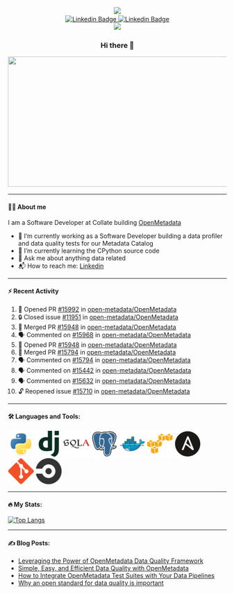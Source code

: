 <div id="header" align="center">
  <img src="https://media.giphy.com/media/5eLDrEaRGHegx2FeF2/giphy.gif" width="100"/>
</div>
<div id="badges" align="center">
  <a href="https://www.linkedin.com/in/teddycrepineau/">
    <img src="https://shields.io/badge/Linkedin-blue?logo=linkedin&logoColor=white&style=for-the-badge" alt="Linkedin Badge"/>
  </a>
  <a href="https://medium.com/@teddycrpineau">
    <img src="https://shields.io/badge/Medium-black?logo=medium&logoColor=white&style=for-the-badge" alt="Linkedin Badge"/>
  </a>
</div>
<div align="center">
  <img src="https://komarev.com/ghpvc/?username=TeddyCr&color=blue&style=flat-square" />
</div>

<h3 align="center">
Hi there 👋
</h3>
<div align="center">
  <img src="https://media.giphy.com/media/L8K62iTDkzGX6/giphy.gif" width="600" height="300"/>
</div>

---

#### :technologist: About me
I am a Software Developer at Collate building <a href="https://open-metadata.org"/>OpenMetadata</a>
- 🔭 I’m currently working as a Software Developer building a data profiler and data quality tests for our Metadata Catalog
- 🐍 I’m currently learning the CPython source code
- 💬 Ask me about anything data related
- 📬 How to reach me: [Linkedin](https://shields.io/badge/Linkedin-blue?logo=linkedin&logoColor=white&style=for-the-badge)

---

#### ⚡️ Recent Activity
<!--START_SECTION:activity-->
1. 💪 Opened PR [#15992](https://github.com/open-metadata/OpenMetadata/pull/15992) in [open-metadata/OpenMetadata](https://github.com/open-metadata/OpenMetadata)
2. 🔒 Closed issue [#11951](https://github.com/open-metadata/OpenMetadata/issues/11951) in [open-metadata/OpenMetadata](https://github.com/open-metadata/OpenMetadata)
3. 🎉 Merged PR [#15948](https://github.com/open-metadata/OpenMetadata/pull/15948) in [open-metadata/OpenMetadata](https://github.com/open-metadata/OpenMetadata)
4. 🗣 Commented on [#15968](https://github.com/open-metadata/OpenMetadata/issues/15968#issuecomment-2066272806) in [open-metadata/OpenMetadata](https://github.com/open-metadata/OpenMetadata)
5. 💪 Opened PR [#15948](https://github.com/open-metadata/OpenMetadata/pull/15948) in [open-metadata/OpenMetadata](https://github.com/open-metadata/OpenMetadata)
6. 🎉 Merged PR [#15794](https://github.com/open-metadata/OpenMetadata/pull/15794) in [open-metadata/OpenMetadata](https://github.com/open-metadata/OpenMetadata)
7. 🗣 Commented on [#15794](https://github.com/open-metadata/OpenMetadata/pull/15794#issuecomment-2063341389) in [open-metadata/OpenMetadata](https://github.com/open-metadata/OpenMetadata)
8. 🗣 Commented on [#15442](https://github.com/open-metadata/OpenMetadata/pull/15442#issuecomment-2063163251) in [open-metadata/OpenMetadata](https://github.com/open-metadata/OpenMetadata)
9. 🗣 Commented on [#15632](https://github.com/open-metadata/OpenMetadata/issues/15632#issuecomment-2063161043) in [open-metadata/OpenMetadata](https://github.com/open-metadata/OpenMetadata)
10. 🔓 Reopened issue [#15710](https://github.com/open-metadata/OpenMetadata/issues/15710) in [open-metadata/OpenMetadata](https://github.com/open-metadata/OpenMetadata)
<!--END_SECTION:activity-->

---

#### :hammer_and_wrench: Languages and Tools:
<div>
   <img src="https://github.com/devicons/devicon/blob/master/icons/python/python-original.svg" width="60" height="60"/>
   <img src="https://github.com/devicons/devicon/blob/master/icons/django/django-plain.svg" width="60" height="60"/>
   <img src="https://github.com/devicons/devicon/blob/master/icons/sqlalchemy/sqlalchemy-original.svg" width="60" height="60"/>
   <img src="https://github.com/devicons/devicon/blob/master/icons/postgresql/postgresql-original.svg" width="60" height="60"/>
   <img src="https://github.com/devicons/devicon/blob/master/icons/docker/docker-original.svg" width="60" height="60"/>
   <img src="https://github.com/devicons/devicon/blob/master/icons/amazonwebservices/amazonwebservices-original.svg" width="60" height="60"/>
   <img src="https://github.com/devicons/devicon/blob/master/icons/ansible/ansible-original.svg" width="60" height="60"/>
   <img src="https://github.com/devicons/devicon/blob/master/icons/git/git-original.svg" width="60" height="60"/>
   <img src="https://github.com/devicons/devicon/blob/master/icons/circleci/circleci-plain.svg" width="60" height="60"/>
</div>

---

#### 🔥 My Stats:
[![Top Langs](https://github-readme-stats.vercel.app/api/top-langs/?username=TeddyCr&layout=compact&hide=javascript,html,css)](https://github.com/anuraghazra/github-readme-stats)

---

#### ✍️ Blog Posts:
<!-- BLOG-POST-LIST:START -->
- [Leveraging the Power of OpenMetadata Data Quality Framework](https://blog.open-metadata.org/leveraging-the-power-of-openmetadata-data-quality-framework-385ba2d8eaf?source=rss-16e0670af08f------2)
- [Simple, Easy, and Efficient Data Quality with OpenMetadata](https://blog.open-metadata.org/simple-easy-and-efficient-data-quality-with-openmetadata-1c4e7d329364?source=rss-16e0670af08f------2)
- [How to Integrate OpenMetadata Test Suites with Your Data Pipelines](https://blog.open-metadata.org/how-to-integrate-openmetadata-test-suites-with-your-data-pipelines-d83fb55fa494?source=rss-16e0670af08f------2)
- [Why an open standard for data quality is important](https://blog.open-metadata.org/why-are-we-building-a-data-quality-standard-1753fae87259?source=rss-16e0670af08f------2)
<!-- BLOG-POST-LIST:END -->
